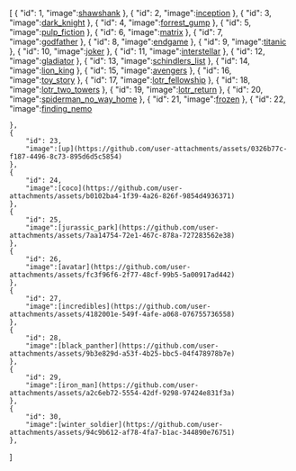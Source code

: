 [
    {
        "id": 1,
        "image":[shawshank](https://github.com/user-attachments/assets/71a63a6e-ed33-47b9-a23c-3fe25cc401ed)
    },
    {
        "id": 2,
        "image":[inception](https://github.com/user-attachments/assets/b7f53cd6-0fb0-4e2a-8063-72cff09c32e7)
    },
    {
        "id": 3,
        "image":[dark_knight](https://github.com/user-attachments/assets/42ec05e3-190f-47de-ae25-67c1970684d1)
    },
    {
        "id": 4,
        "image":[forrest_gump](https://github.com/user-attachments/assets/6ffb34cf-92a4-41de-8f5f-3755f99ca5c6)
    },
    {
        "id": 5,
        "image":[pulp_fiction](https://github.com/user-attachments/assets/061d5e0f-c579-426b-ab00-cbee7b847a8e)
    },
    {
        "id": 6,
        "image":[matrix](https://github.com/user-attachments/assets/e1627332-80f2-497d-9047-075ffd01824e)
    },
    {
        "id": 7,
        "image":[godfather](https://github.com/user-attachments/assets/3c6f26f7-761d-451f-b29a-6b9d5cc04d27)
    },
    {
        "id": 8,
        "image":[endgame](https://github.com/user-attachments/assets/b74ac6a2-635d-426c-a4ea-670fc9465aa1)
    },
    {
        "id": 9,
        "image":[titanic](https://github.com/user-attachments/assets/e6da76b4-755f-441c-a3c6-9aede67c117e)
    },
    {
        "id": 10,
        "image":[joker](https://github.com/user-attachments/assets/656894f6-2d85-4ac7-8316-54c9346be714)
    },
    {
        "id": 11,
        "image":[interstellar](https://github.com/user-attachments/assets/19a669b5-aac8-4f93-bddd-1e3604cac99b)
    },
    {
        "id": 12,
        "image":[gladiator](https://github.com/user-attachments/assets/5abcef59-fc51-4791-82fc-13ebb6625dc8)
    },
    {
        "id": 13,
        "image":[schindlers_list](https://github.com/user-attachments/assets/9ba03aa7-cd57-452a-97c4-3572a17ad5d3)
    },
    {
        "id": 14,
        "image":[lion_king](https://github.com/user-attachments/assets/a48c1080-54ad-4193-985b-a1065470c750)
    },
    {
        "id": 15,
        "image":[avengers](https://github.com/user-attachments/assets/90b8bb55-978e-448e-8e60-66ab9650ecf7)
    },
    {
        "id": 16,
        "image":[toy_story](https://github.com/user-attachments/assets/9f84a6c2-3d61-43f1-baf6-3017c2a67c75)
    },
    {
        "id": 17,
        "image":[lotr_fellowship](https://github.com/user-attachments/assets/df51d85a-4684-478d-b588-2aba0c818aeb)
    },
    {
        "id": 18,
        "image":[lotr_two_towers](https://github.com/user-attachments/assets/0fe7e7c6-0c72-4b36-9404-27b28d82c329)
    },
    {
        "id": 19,
        "image":[lotr_return](https://github.com/user-attachments/assets/91ca662e-d8ec-4c8c-a2e5-66fb72ce7095)
    },
    {
        "id": 20,
        "image":[spiderman_no_way_home](https://github.com/user-attachments/assets/596bf6dd-641e-47ab-86b0-1cd5af76df90)
    },
    {
        "id": 21,
        "image":[frozen](https://github.com/user-attachments/assets/45a53683-cc34-460f-b6d6-84be8a450fb8)
    },
    {
        "id": 22,
        "image":[finding_nemo](https://github.com/user-attachments/assets/9abd5727-c1bb-4ea6-9e17-a2f2b40800ba)

    },
    {
        "id": 23,
        "image":[up](https://github.com/user-attachments/assets/0326b77c-f187-4496-8c73-895d6d5c5854)
    },
    {
        "id": 24,
        "image":[coco](https://github.com/user-attachments/assets/b0102ba4-1f39-4a26-826f-9854d4936371)
    },
    {
        "id": 25,
        "image":[jurassic_park](https://github.com/user-attachments/assets/7aa14754-72e1-467c-878a-727283562e38)
    },
    {
        "id": 26,
        "image":[avatar](https://github.com/user-attachments/assets/fc3f96f6-2f77-48cf-99b5-5a00917ad442)
    },
    {
        "id": 27,
        "image":[incredibles](https://github.com/user-attachments/assets/4182001e-549f-4afe-a068-076755736558)
    },
    {
        "id": 28,
        "image":[black_panther](https://github.com/user-attachments/assets/9b3e829d-a53f-4b25-bbc5-04f478978b7e)
    },
    {
        "id": 29,
        "image":[iron_man](https://github.com/user-attachments/assets/a2c6eb72-5554-42df-9298-97424e831f3a)
    },
    {
        "id": 30,
        "image":[winter_soldier](https://github.com/user-attachments/assets/94c9b612-af78-4fa7-b1ac-344890e76751)
    },



]




























